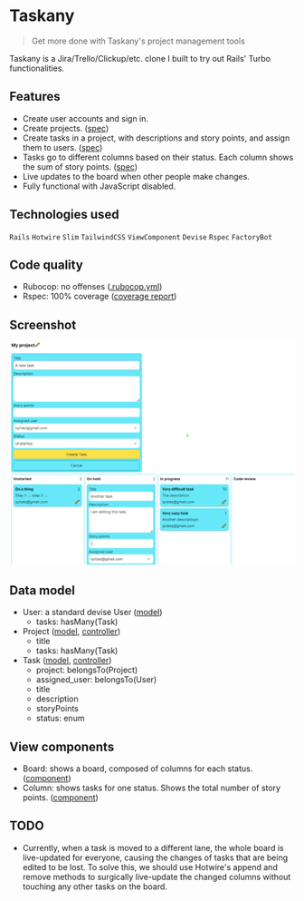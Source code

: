 # Taskany

> Get more done with Taskany's project management tools

Taskany is a Jira/Trello/Clickup/etc. clone I built to try out Rails' Turbo functionalities.

## Features

- Create user accounts and sign in.
- Create projects.
  ([spec](/spec/features/projects_spec.rb))
- Create tasks in a project, with descriptions and story points, and assign them to users. 
  ([spec](/spec/features/tasks_spec.rb))
- Tasks go to different columns based on their status. Each column shows the sum of story points.
  ([spec](/spec/components/column_component_spec.rb))
- Live updates to the board when other people make changes.
- Fully functional with JavaScript disabled.

## Technologies used

`Rails` `Hotwire` `Slim` `TailwindCSS` `ViewComponent` `Devise` `Rspec` `FactoryBot`

## Code quality

- Rubocop: no offenses ([.rubocop.yml](.rubocop.yml))
- Rspec: 100% coverage ([coverage report](https://sytzez.github.io/taskany))

## Screenshot

![A project board in Taskany](new_screenshot.png)

## Data model

- User: a standard devise User
  ([model](/app/models/user.rb))
  - tasks: hasMany(Task)
- Project
  ([model](/app/models/project.rb),
  [controller](/app/controllers/projects_controller.rb))
  - title
  - tasks: hasMany(Task)
- Task
  ([model](/app/models/task.rb),
  [controller](/app/controllers/tasks_controller.rb))
  - project: belongsTo(Project)
  - assigned_user: belongsTo(User)
  - title
  - description
  - storyPoints
  - status: enum

## View components

- Board: shows a board, composed of columns for each status.
  ([component](/app/components/board_component.rb))
- Column: shows tasks for one status. Shows the total number of story points.
  ([component](/app/components/column_component.rb))

## TODO

- Currently, when a task is moved to a different lane, the whole board is live-updated for everyone, 
  causing the changes of tasks that are being edited to be lost. 
  To solve this, we should use Hotwire's append and remove methods to
  surgically live-update the changed columns without touching any other tasks on the board.
